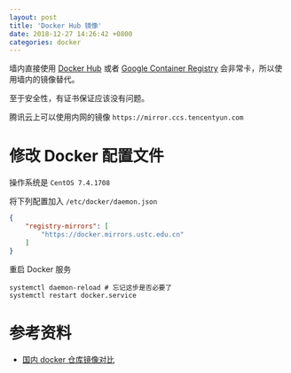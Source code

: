 ```yaml
---
layout: post
title: 'Docker Hub 镜像'
date: 2018-12-27 14:26:42 +0800
categories: docker
---
```


墙内直接使用 [Docker Hub][DockerHub] 或者 [Google Container Registry][GoogleContainerRegistry] 会非常卡，所以使用墙内的镜像替代。

至于安全性，有证书保证应该没有问题。

腾讯云上可以使用内网的镜像 `https://mirror.ccs.tencentyun.com`

# 修改 Docker 配置文件

操作系统是 `CentOS 7.4.1708`

将下列配置加入 `/etc/docker/daemon.json`

```json
{
    "registry-mirrors": [
        "https://docker.mirrors.ustc.edu.cn"
    ]
}
```

重启 Docker 服务

```shell
systemctl daemon-reload # 忘记这步是否必要了
systemctl restart docker.service
```

# 参考资料

- [国内 docker 仓库镜像对比](https://ieevee.com/tech/2016/09/28/docker-mirror.html)

[DockerHub]: https://hub.docker.com
[GoogleContainerRegistry]: https://cloud.google.com/container-registry
